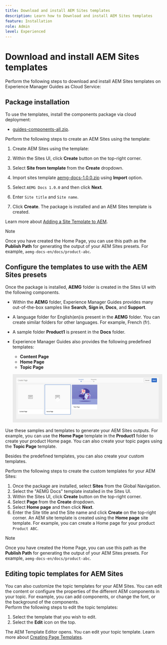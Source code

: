 ```yaml
---
title: Download and install AEM Sites templates
description: Learn how to Download and install AEM Sites templates
feature: Installation
role: Admin
level: Experienced
---
```


# Download and install  AEM Sites templates

Perform the following steps to download and install  AEM Sites templates on Experience Manager Guides as Cloud Service:

## Package installation

To use the templates, install the components package via cloud deployment: 
- [guides-components-all.zip](
https://github.com/adobe/aemg-sites-components/).


    
Perform the following steps to create an AEM Sites using the template: 


1. Create AEM Sites using the template: 
1. Within the Sites UI, click **Create** button on the top-right corner.
1. Select **Site from template** from the **Create** dropdown.

1. Import sites template [aemg-docs-1.0.0.zip](https://github.com/adobe/aemg-docs) using **Import** option.
1. Select `AEMG Docs 1.0.0` and then click **Next**.
1. Enter `Site title` and `Site name`.
1. Click **Create**. The package is installed and an AEM Sites template is created. 
    
Learn more about [Adding a Site Template to AEM](https://experienceleague.adobe.com/en/docs/experience-manager-cloud-service/content/sites/administering/site-creation/site-templates#adding).


>[!NOTE]
>
>Once you have created the Home Page, you can use this path as the **Publish Path** for generating the output of your AEM Sites presets. For example, `aemg-docs-en/docs/product-abc`.


## Configure the templates to use with the AEM Sites presets

Once the package is installed, **AEMG** folder is created in the Sites UI with the following components. 
- Within the **AEMG** folder, Experience Manager Guides provides many out-of-the-box samples like **Search**, **Sign in**, **Docs**,  and **Support**. 
- A language folder for English(en)is present in the **AEMG** folder. You can create similar folders for other languages. For example, French (fr).   
- A sample folder **Product1** is present in the **Docs** folder.   
- Experience Manager Guides also provides the following predefined templates: 

    - **Content Page**
    - **Home Page**
    - **Topic Page**
   
   ![Sites template](assets/sites-ui-templates.png)
   
Use these samples and templates to generate your AEM Sites outputs. For example, you can use the **Home Page** template in the **Product1** folder to create your product Home page. You can also create your topic pages using the **Topic Page** template.


Besides the predefined templates, you can also create your custom templates.

Perform the following steps to create the custom templates for your AEM Sites:  
1. Once the package are installed, select **Sites** from the Global Navigation.
1. Select the "AEMG Docs" template installed in the Sites UI.
1. Within the Sites UI, click **Create** button on the top-right corner.
1. Select **Page** from the **Create** dropdown.
1. Select **Home page** and then click **Next**. 
1. Enter the Site title and the Site name and click **Create** on the top-right corner. An AEM site template is created using the **Home page** site template. For example, you can create a Home page for your product `Product ABC`.


>[!NOTE]
>
>Once you have created the Home Page, you can use this path as the **Publish Path** for generating the output of your AEM Sites presets. For example, `aemg-docs-en/docs/product-abc`.

## Editing topic templates for AEM Sites

You can also customize the topic templates for your AEM Sites. You can edit the content or configure the properties of the different AEM components in your topic. For example, you can add components, or change the font, or the background of the components.  
Perform the following steps to edit the topic templates:
1. Select the template that you wish to edit. 
1. Select the **Edit** icon on the top.

The AEM Template Editor opens. You can edit your topic template. Learn more about [Creating Page Templates](https://experienceleague.adobe.com/en/docs/experience-manager-65/content/sites/authoring/siteandpage/templates#editing-a-template-structure-template-author).





